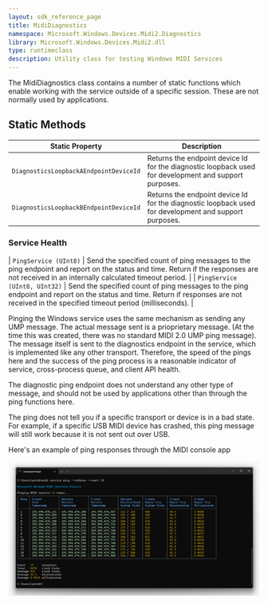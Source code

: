 ```yaml
---
layout: sdk_reference_page
title: MidiDiagnostics
namespace: Microsoft.Windows.Devices.Midi2.Diagnostics
library: Microsoft.Windows.Devices.Midi2.dll
type: runtimeclass
description: Utility class for testing Windows MIDI Services
---
```


The MidiDiagnostics class contains a number of static functions which enable working with the service outside of a specific session. These are not normally used by applications.

## Static Methods

| Static Property | Description |
| --------------- | ----------- |
| `DiagnosticsLoopbackAEndpointDeviceId` | Returns the endpoint device Id for the diagnostic loopback used for development and support purposes. |
| `DiagnosticsLoopbackBEndpointDeviceId` | Returns the endpoint device Id for the diagnostic loopback used for development and support purposes. |

### Service Health

| `PingService (UInt8)` | Send the specified count of ping messages to the ping endpoint and report on the status and time. Return if the responses are not received in an internally calculated timeout period. |
| `PingService (UInt8, UInt32)` | Send the specified count of ping messages to the ping endpoint and report on the status and time. Return if responses are not received in the specified timeout period (milliseconds). |

Pinging the Windows service uses the same mechanism as sending any UMP message. The actual message sent is a prioprietary message. (At the time this was created, there was no standard MIDI 2.0 UMP ping message). The message itself is sent to the diagnostics endpoint in the service, which is implemented like any other transport. Therefore, the speed of the pings here and the success of the ping process is a reasonable indicator of service, cross-process queue, and client API health.

The diagnostic ping endpoint does not understand any other type of message, and should not be used by applications other than through the ping functions here.

The ping does not tell you if a specific transport or device is in a bad state. For example, if a specific USB MIDI device has crashed, this ping message will still work because it is not sent out over USB.

Here's an example of ping responses through the MIDI console app

![MIDI Console Ping](./console-ping.png)
